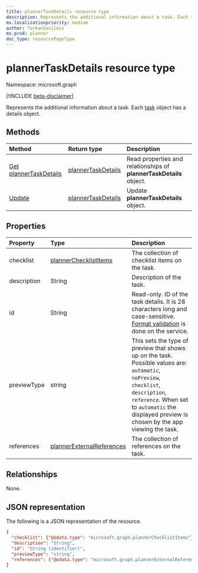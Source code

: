 ```yaml
---
title: plannerTaskDetails resource type
description: Represents the additional information about a task. Each task object has a details object.
ms.localizationpriority: medium
author: TarkanSevilmis
ms.prod: planner
doc_type: resourcePageType
---
```


# plannerTaskDetails resource type

Namespace: microsoft.graph

[!INCLUDE [beta-disclaimer](../../includes/beta-disclaimer.md)]

Represents the additional information about a task. Each [task](plannertask.md) object has a details object.

## Methods

| Method                                                     | Return type                                 | Description                                                         |
| :--------------------------------------------------------- | :------------------------------------------ | :------------------------------------------------------------------ |
| [Get plannerTaskDetails](../api/plannertaskdetails-get.md) | [plannerTaskDetails](plannertaskdetails.md) | Read properties and relationships of **plannerTaskDetails** object. |
| [Update](../api/plannertaskdetails-update.md)              | [plannerTaskDetails](plannertaskdetails.md) | Update **plannerTaskDetails** object.                               |

## Properties

| Property    | Type                                                      | Description                                                                                                                                                                                                                           |
| :---------- | :-------------------------------------------------------- | :------------------------------------------------------------------------------------------------------------------------------------------------------------------------------------------------------------------------------------ |
| checklist   | [plannerChecklistItems](plannerchecklistitems.md)         | The collection of checklist items on the task.                                                                                                                                                                                        |
| description | String                                                    | Description of the task.                                                                                                                                                                                                              |
| id          | String                                                    | Read-only. ID of the task details. It is 28 characters long and case-sensitive. [Format validation](tasks-identifiers-disclaimer.md) is done on the service.                                                                          |
| previewType | string                                                    | This sets the type of preview that shows up on the task. Possible values are: `automatic`, `noPreview`, `checklist`, `description`, `reference`. When set to `automatic` the displayed preview is chosen by the app viewing the task. |
| references  | [plannerExternalReferences](plannerexternalreferences.md) | The collection of references on the task.                                                                                                                                                                                             |

## Relationships

None.

## JSON representation

The following is a JSON representation of the resource.

<!-- {
  "blockType": "resource",
  "optionalProperties": [

  ],
  "@odata.type": "microsoft.graph.plannerTaskDetails"
}-->

```json
{
  "checklist": {"@odata.type": "microsoft.graph.plannerChecklistItems"},
  "description": "String",
  "id": "String (identifier)",
  "previewType": "string",
  "references": {"@odata.type": "microsoft.graph.plannerExternalReferences"}
}
```

<!-- uuid: 8fcb5dbc-d5aa-4681-8e31-b001d5168d79
2015-10-25 14:57:30 UTC -->

<!--
{
  "type": "#page.annotation",
  "description": "plannerTaskDetails resource",
  "keywords": "",
  "section": "documentation",
  "tocPath": "",
  "suppressions": []
}
-->
